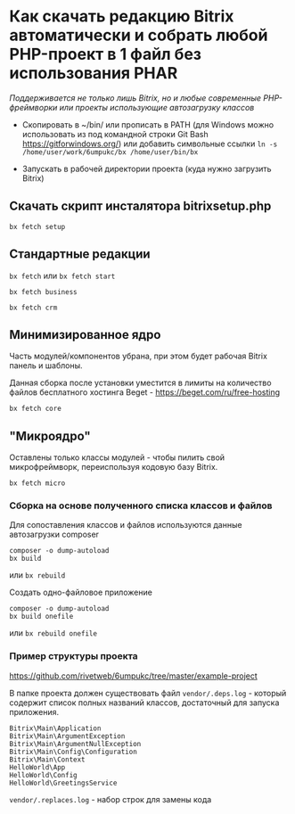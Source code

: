 
# Как скачать редакцию Bitrix автоматически и собрать любой PHP-проект в 1 файл без использования PHAR

*Поддерживается не только лишь Bitrix, но и любые современные PHP-фреймворки или проекты использующие автозагрузку классов*

- Скопировать в ~/bin/ или прописать в PATH (для Windows можно использовать из под командной строки Git Bash https://gitforwindows.org/)
или добавить символьные ссылки `ln -s /home/user/work/6umpukc/bx /home/user/bin/bx`

- Запускать в рабочей директории проекта (куда нужно загрузить Bitrix)

## Скачать скрипт инсталятора bitrixsetup.php

`bx fetch setup`

## Стандартные редакции

`bx fetch` или `bx fetch start`

`bx fetch business`

`bx fetch crm`

## Минимизированное ядро

Часть модулей/компонентов убрана, при этом будет рабочая Bitrix панель и шаблоны.

Данная сборка после установки уместится в лимиты на количество файлов бесплатного хостинга Beget - https://beget.com/ru/free-hosting

`bx fetch core`

## "Микроядро"

Оставлены только классы модулей - чтобы пилить свой микрофреймворк, переиспользуя кодовую базу Bitrix.

`bx fetch micro`

### Cборка на основе полученного списка классов и файлов

Для сопоставления классов и файлов используются данные автозагрузки composer

```
composer -o dump-autoload
bx build
```
или `bx rebuild`

Создать одно-файловое приложение
```
composer -o dump-autoload
bx build onefile
```
или `bx rebuild onefile`

### Пример структуры проекта

https://github.com/rivetweb/6umpukc/tree/master/example-project

В папке проекта должен существовать файл `vendor/.deps.log` - который содержит список полных названий классов, достаточный для запуска приложения.

```
Bitrix\Main\Application
Bitrix\Main\ArgumentException
Bitrix\Main\ArgumentNullException
Bitrix\Main\Config\Configuration
Bitrix\Main\Context
HelloWorld\App
HelloWorld\Config
HelloWorld\GreetingsService
```

`vendor/.replaces.log` - набор строк для замены кода
